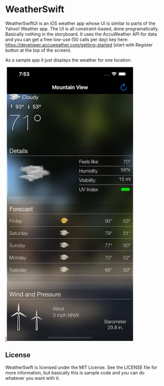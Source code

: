 # WeatherSwift

WeatherSwiftUI is an iOS weather app whose UI is similar to parts of the Yahoo! Weather app. The UI is all constraint-based, done programatically. Basically nothing in the storyboard. It uses the AccuWeather API for data and you can get a free low-use (50 calls per day) key here: https://developer.accuweather.com/getting-started (start with Register button at the top of the screen).

As a sample app it just displays the weather for one location.

|![Screenshot](Screenshot.png)





## License

WeatherSwift is licensed under the MIT License. See the LICENSE file for more information, but basically this is sample code and you can do whatever you want with it.